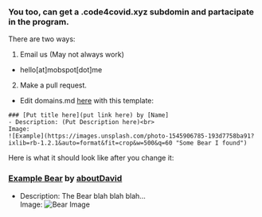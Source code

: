 ### You too, can get a .code4covid.xyz subdomin and partacipate in the program.

There are two ways:

1. Email us (May not always work)
- hello[at]mobspot[dot]me

2. Make a pull request.
- Edit domains.md [here](https://github.com/MobSpot/Code4Covid/edit/master/domains.md) with this template:
```
### [Put title here](put link here) by [Name]
- Description: (Put Description here)<br>
Image: 
![Example](https://images.unsplash.com/photo-1545906785-193d7758ba91?ixlib=rb-1.2.1&auto=format&fit=crop&w=500&q=60 "Some Bear I found")
```
Here is what it should look like after you change it:

### [Example Bear](https://example.com) by [aboutDavid](https://aboutdavid.me)
- Description: The Bear blah blah blah...<br>
Image: 
![Bear Image](https://images.unsplash.com/photo-1545906785-193d7758ba91?ixlib=rb-1.2.1&auto=format&fit=crop&w=500&q=60 "Some Bear I found")
